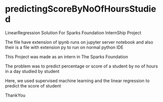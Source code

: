 # predictingScoreByNoOfHoursStudied
LinearRegression Solution For Sparks Foundation InternShip Project

The file have extension of ipynb runs on jupyter server notebook and also their is a file with extension py to run on normal python IDE

This Project was made as an intern in The Sparks Foundation

The problem was to predict percentage or score of a student by no of hours in a day studied by student 

Here, we used supervised machine learning and the linear regression to predict the score of student 

ThankYou
